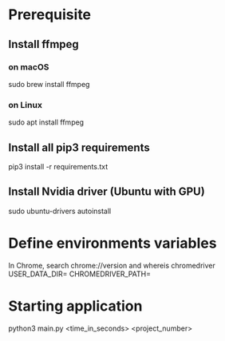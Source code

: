 # Prerequisite
## Install ffmpeg
### on macOS
sudo brew install ffmpeg
### on Linux
sudo apt install ffmpeg
## Install all pip3 requirements
pip3 install -r requirements.txt
## Install Nvidia driver (Ubuntu with GPU)
sudo ubuntu-drivers autoinstall

# Define environments variables
In Chrome, search chrome://version and whereis chromedriver
USER_DATA_DIR=<path>
CHROMEDRIVER_PATH=<path>

# Starting application
python3 main.py <time_in_seconds> <project_number>
